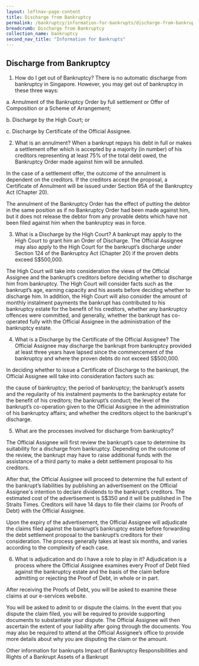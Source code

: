 ```yaml
---
layout: leftnav-page-content
title: Discharge from Bankruptcy
permalink: /bankruptcy/information-for-bankrupts/discharge-from-bankruptcy/
breadcrumb: Discharge from Bankruptcy
collection_name: bankruptcy
second_nav_title: "Information for Bankrupts"
---
```

Discharge from Bankruptcy
---

1. How do I get out of Bankruptcy?
There is no automatic discharge from bankruptcy in Singapore. However, you may get out of bankruptcy in these three ways:


a.     Annulment of the Bankruptcy Order by full settlement or Offer of Composition or a Scheme of Arrangement;


b.     Discharge by the High Court; or


c.     Discharge by Certificate of the Official Assignee.

 

2. What is an annulment?
When a bankrupt repays his debt in full or makes a settlement offer which is accepted by a majority (in number) of his creditors representing at least 75% of the total debt owed, the Bankruptcy Order made against him will be annulled.

 

In the case of a settlement offer, the outcome of the annulment is dependent on the creditors. If the creditors accept the proposal, a Certificate of Annulment will be issued under Section 95A of the Bankruptcy Act (Chapter 20).

 

The annulment of the Bankruptcy Order has the effect of putting the debtor in the same position as if no Bankruptcy Order had been made against him, but it does not release the debtor from any provable debts which have not been filed against him when the bankruptcy was in force.

 

3. What is a Discharge by the High Court?
A bankrupt may apply to the High Court to grant him an Order of Discharge. The Official Assignee may also apply to the High Court for the bankrupt’s discharge under Section 124 of the Bankruptcy Act (Chapter 20) if the proven debts exceed S$500,000.

 

The High Court will take into consideration the views of the Official Assignee and the bankrupt’s creditors before deciding whether to discharge him from bankruptcy. The High Court will consider facts such as the bankrupt’s age, earning capacity and his assets before deciding whether to discharge him. In addition, the High Court will also consider the amount of monthly instalment payments the bankrupt has contributed to his bankruptcy estate for the benefit of his creditors, whether any bankruptcy offences were committed, and generally, whether the bankrupt has co-operated fully with the Official Assignee in the administration of the bankruptcy estate.

 

4. What is a Discharge by the Certificate of the Official Assignee?
The Official Assignee may discharge the bankrupt from bankruptcy provided at least three years have lapsed since the commencement of the bankruptcy and where the proven debts do not exceed S$500,000.


In deciding whether to issue a Certificate of Discharge to the bankrupt, the Official Assignee will take into consideration factors such as:


the cause of bankruptcy;
the period of bankruptcy;
the bankrupt’s assets and the regularity of his instalment payments to the bankruptcy estate for the benefit of his creditors;
the bankrupt’s conduct;
the level of the bankrupt’s co-operation given to the Official Assignee in the administration of his bankruptcy affairs; and
whether the creditors object to the bankrupt's discharge.
 

5. What are the processes involved for discharge from bankruptcy?

The Official Assignee will first review the bankrupt’s case to determine its suitability for a discharge from bankruptcy. Depending on the outcome of the review, the bankrupt may have to raise additional funds with the assistance of a third party to make a debt settlement proposal to his creditors.

 

After that, the Official Assignee will proceed to determine the full extent of the bankrupt’s liabilities by publishing an advertisement on the Official Assignee's intention to declare dividends to the bankrupt’s creditors. The estimated cost of the advertisement is S$350 and it will be published in The Straits Times. Creditors will have 14 days to file their claims (or Proofs of Debt) with the Official Assignee.

 

Upon the expiry of the advertisement, the Official Assignee will adjudicate the claims filed against the bankrupt’s bankruptcy estate before forwarding the debt settlement proposal to the bankrupt’s creditors for their consideration. The process generally takes at least six months, and varies according to the complexity of each case.

 

6. What is adjudication and do I have a role to play in it?
Adjudication is a process where the Official Assignee examines every Proof of Debt filed against the bankruptcy estate and the basis of the claim before admitting or rejecting the Proof of Debt, in whole or in part.

 

After receiving the Proofs of Debt, you will be asked to examine these claims at our e-services website.

 

You will be asked to admit to or dispute the claims. In the event that you dispute the claim filed, you will be required to provide supporting documents to substantiate your dispute. The Official Assignee will then ascertain the extent of your liability after going through the documents. You may also be required to attend at the Official Assignee’s office to provide more details about why you are disputing the claim or the amount.

Other information for bankrupts
Impact of Bankruptcy
Responsibilities and Rights of a Bankrupt
Assets of a Bankrupt
